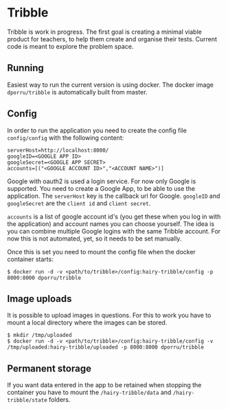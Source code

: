 # Tribble

Tribble is work in progress. The first goal is creating a minimal viable
product for teachers, to help them create and organise their tests. Current
code is meant to explore the problem space.

## Running

Easiest way to run the current version is using docker. The docker image
`dporru/tribble` is automatically built from master.


## Config

In order to run the application you need to create the config file
`config/config` with the following content:

```
serverHost=http://localhost:8000/
googleID=<GOOGLE APP ID>
googleSecret=<GOOGLE APP SECRET>
accounts=[("<GOOGLE ACCOUNT ID>","<ACCOUNT NAME>")]
```

Google with oauth2 is used a login service. For now only Google is supported.
You need to create a Google App, to be able to use the application. The
`serverHost` key is the callback url for Google. `googleID` and `googleSecret`
are the `client id` and `client secret`.

`accounts` is a list of google account id's (you get these when you log in with
the application) and account names you can choose yourself. The idea is you can
combine multiple Google logins with the same Tribble account. For now this is
not automated, yet, so it needs to be set manually.

Once this is set you need to mount the config file when the docker container
starts:

```
$ docker run -d -v <path/to/tribble>/config:hairy-tribble/config -p 8000:8000 dporru/tribble
```


## Image uploads

It is possible to upload images in questions. For this to work you have to
mount a local directory where the images can be stored.

```
$ mkdir /tmp/uploaded
$ docker run -d -v <path/to/tribble>/config:hairy-tribble/config -v /tmp/uploaded:hairy-tribble/uploaded -p 8000:8000 dporru/tribble
```

## Permanent storage

If you want data entered in the app to be retained when stopping the container
you have to mount the `/hairy-tribble/data` and `/hairy-tribble/state`
folders.
